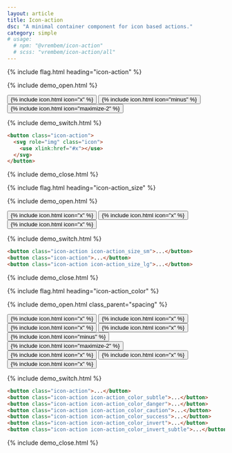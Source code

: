 ```yaml
---
layout: article
title: Icon-action
dsc: "A minimal container component for icon based actions."
category: simple
# usage:
  # npm: "@vrembem/icon-action"
  # scss: "vrembem/icon-action/all"
---
```


{% include flag.html heading="icon-action" %}

{% include demo_open.html %}

<div class="demo__group level level_wrap">
  <button class="icon-action">
    {% include icon.html icon="x" %}
  </button>
  <button class="icon-action">
    {% include icon.html icon="minus" %}
  </button>
  <button class="icon-action">
    {% include icon.html icon="maximize-2" %}
  </button>
</div>

{% include demo_switch.html %}

```html
<button class="icon-action">
  <svg role="img" class="icon">
    <use xlink:href="#x"></use>
  </svg>
</button>
```

{% include demo_close.html %}

{% include flag.html heading="icon-action_size" %}

{% include demo_open.html %}

<div class="demo__group level level_wrap">
  <button class="icon-action icon-action_size_sm">
    {% include icon.html icon="x" %}
  </button>
  <button class="icon-action">
    {% include icon.html icon="x" %}
  </button>
  <button class="icon-action icon-action_size_lg">
    {% include icon.html icon="x" %}
  </button>
</div>

{% include demo_switch.html %}

```html
<button class="icon-action icon-action_size_sm">...</button>
<button class="icon-action">...</button>
<button class="icon-action icon-action_size_lg">...</button>
```

{% include demo_close.html %}

{% include flag.html heading="icon-action_color" %}

{% include demo_open.html class_parent="spacing" %}

<div class="demo__group level level_wrap">
  <button class="icon-action">
    {% include icon.html icon="x" %}
  </button>
  <button class="icon-action icon-action_color_subtle">
    {% include icon.html icon="x" %}
  </button>
  <button class="icon-action icon-action_color_fade">
    {% include icon.html icon="x" %}
  </button>

  <button class="icon-action icon-action_color_danger">
    {% include icon.html icon="x" %}
  </button>
  <button class="icon-action icon-action_color_caution">
    {% include icon.html icon="minus" %}
  </button>
  <button class="icon-action icon-action_color_success">
    {% include icon.html icon="maximize-2" %}
  </button>
</div>

<div class="demo__group invert">
  <div class="level level_wrap">
    <button class="icon-action icon-action_color_invert">
      {% include icon.html icon="x" %}
    </button>
    <button class="icon-action icon-action_color_invert_subtle">
      {% include icon.html icon="x" %}
    </button>
    <button class="icon-action icon-action_color_invert_fade">
      {% include icon.html icon="x" %}
    </button>
  </div>
</div>

{% include demo_switch.html %}

```html
<button class="icon-action">...</button>
<button class="icon-action icon-action_color_subtle">...</button>
<button class="icon-action icon-action_color_danger">...</button>
<button class="icon-action icon-action_color_caution">...</button>
<button class="icon-action icon-action_color_success">...</button>
<button class="icon-action icon-action_color_invert">...</button>
<button class="icon-action icon-action_color_invert_subtle">...</button>
```

{% include demo_close.html %}
